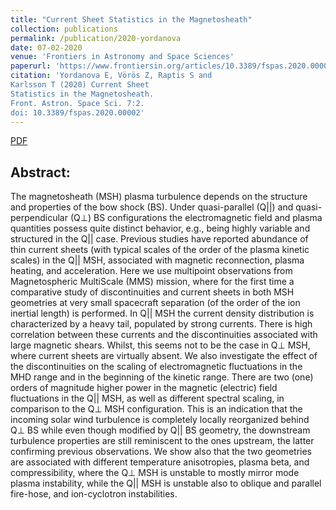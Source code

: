 ```yaml
---
title: "Current Sheet Statistics in the Magnetosheath"
collection: publications
permalink: /publication/2020-yordanova
date: 07-02-2020
venue: 'Frontiers in Astronomy and Space Sciences'
paperurl: 'https://www.frontiersin.org/articles/10.3389/fspas.2020.00002/full'
citation: 'Yordanova E, Vörös Z, Raptis S and
Karlsson T (2020) Current Sheet
Statistics in the Magnetosheath.
Front. Astron. Space Sci. 7:2.
doi: 10.3389/fspas.2020.00002'
---
```



[PDF](https://www.savvasraptis.github.io/files/2020/fspas-07-00002.pdf)

Abstract:
------

The magnetosheath (MSH) plasma turbulence depends on the structure and properties
of the bow shock (BS). Under quasi-parallel (Q||) and quasi-perpendicular (Q⊥) BS
configurations the electromagnetic field and plasma quantities possess quite distinct
behavior, e.g., being highly variable and structured in the Q|| case. Previous studies have
reported abundance of thin current sheets (with typical scales of the order of the plasma
kinetic scales) in the Q|| MSH, associated with magnetic reconnection, plasma heating,
and acceleration. Here we use multipoint observations from Magnetospheric MultiScale
(MMS) mission, where for the first time a comparative study of discontinuities and current
sheets in both MSH geometries at very small spacecraft separation (of the order of the ion
inertial length) is performed. In Q|| MSH the current density distribution is characterized
by a heavy tail, populated by strong currents. There is high correlation between these
currents and the discontinuities associated with large magnetic shears. Whilst, this
seems not to be the case in Q⊥ MSH, where current sheets are virtually absent.
We also investigate the effect of the discontinuities on the scaling of electromagnetic
fluctuations in the MHD range and in the beginning of the kinetic range. There are
two (one) orders of magnitude higher power in the magnetic (electric) field fluctuations
in the Q|| MSH, as well as different spectral scaling, in comparison to the Q⊥ MSH
configuration. This is an indication that the incoming solar wind turbulence is completely
locally reorganized behind Q⊥ BS while even though modified by Q|| BS geometry, the
downstream turbulence properties are still reminiscent to the ones upstream, the latter
confirming previous observations. We show also that the two geometries are associated
with different temperature anisotropies, plasma beta, and compressibility, where the Q⊥
MSH is unstable to mostly mirror mode plasma instability, while the Q|| MSH is unstable
also to oblique and parallel fire-hose, and ion-cyclotron instabilities.
